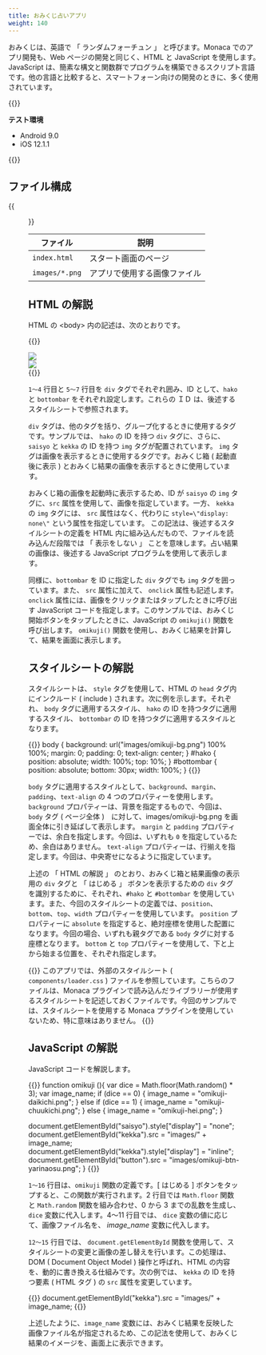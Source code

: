```yaml
---
title: おみくじ占いアプリ
weight: 140
---
```


おみくじは、英語で 「 ランダムフォーチュン 」 と呼びます。Monaca
でのアプリ開発も、Web ページの開発と同じく、HTML と JavaScript
を使用します。JavaScript
は、簡素な構文と関数群でプログラムを構築できるスクリプト言語です。他の言語と比較すると、スマートフォーン向けの開発のときに、多く使用されています。

{{<import pid="5c1ac173e7888547697f60aa" title="Omikuji Fortune Telling App">}}

**テスト環境**

- Android 9.0
- iOS 12.1.1

{{<iframeApp src="https://monaca.github.io/project-templates/23-omikuji/www/index.html">}}

## ファイル構成                                           

{{<figure src="/images/sampleapp/omikuji/1.png">}}                                

ファイル | 説明
--------------|-----------------------------------
`index.html` | スタート画面のページ           
`images/*.png` | アプリで使用する画像ファイル   

HTML の解説
-----------

HTML の &lt;body&gt; 内の記述は、次のとおりです。

{{<highlight html>}}
<div id="hako">
    <img id="saisyo" src="images/omikuji-box.png" />
    <img id="kekka" style="display : none;"/>
</div>
<div id="bottombar">
    <img id="button" src="images/omikuji-btn-hajimeru.png" onclick="omikuji()">
</div>
{{</highlight>}}

`1～4` 行目と `5～7` 行目を `div` タグでそれぞれ囲み、ID として、`hako` と
`bottombar` をそれぞれ設定します。これらの ＩＤ
は、後述するスタイルシートで参照されます。

`div`
タグは、他のタグを括り、グループ化するときに使用するタグです。サンプルでは、
`hako` の ID を持つ `div` タグに、さらに、 `saisyo` と `kekka` の ID
を持つ `img` タグが配置されています。 `img`
タグは画像を表示するときに使用するタグです。おみくじ箱 ( 起動直後に表示
) とおみくじ結果の画像を表示するときに使用しています。

おみくじ箱の画像を起動時に表示するため、ID が `saisyo` の `img`
タグに、`src` 属性を使用して、画像を指定しています。一方、 `kekka` の
`img` タグには、 `src` 属性はなく、代わりに `style=\"display: none\"`
という属性を指定しています。 この記法は、後述するスタイルシートの定義を
HTML 内に組み込んだもので、ファイルを読み込んだ段階では 「 表示をしない
」 ことを意味します。占い結果の画像は、後述する JavaScript
プログラムを使用して表示します。

同様に、`bottombar` を ID に指定した `div` タグでも `img`
タグを囲っています。また、 `src` 属性に加えて、 `onclick`
属性も記述します。 `onclick`
属性には、画像をクリックまたはタップしたときに呼び出す JavaScript
コードを指定します。このサンプルでは、おみくじ開始ボタンをタップしたときに、JavaScript
の `omikuji()` 関数を呼び出します。 `omikuji()`
関数を使用し、おみくじ結果を計算して、結果を画面に表示します。

スタイルシートの解説
--------------------

スタイルシートは、 `style` タグを使用して、HTML の `head`
タグ内にインクルード ( include ) されます。次に例を示します。それぞれ、
`body` タグに適用するスタイル、 `hako` の ID
を持つタグに適用するスタイル、 `bottombar` の ID
を持つタグに適用するスタイルとなります。

{{<highlight css>}}
body {
    background: url("images/omikuji-bg.png") 100% 100%;
    margin: 0;
    padding: 0;
    text-align: center;
}
#hako {
    position: absolute;
    width: 100%;
    top: 10%;
}
#bottombar {
    position: absolute;
    bottom: 30px;
    width: 100%;
}
{{</highlight>}}

`body`
タグに適用するスタイルとして、`background`、`margin`、`padding`、`text-align`
の 4 つのプロパティーを使用します。 `background`
プロパティーは、背景を指定するもので、今回は、 `body` タグ ( ページ全体
)　に対して、images/omikuji-bg.png を画面全体に引き延ばして表示します。
`margin` と `padding`
プロパティーでは、余白を指定します。今回は、いずれも `0`
を指定しているため、余白はありません。 `text-align`
プロパティーは、行揃えを指定します。今回は、中央寄せになるように指定しています。

上述の 「 HTML の解説 」 のとおり、おみくじ箱と結果画像の表示用の `div`
タグと 「 はじめる 」 ボタンを表示するための `div`
タグを識別するために、それぞれ、`#hako` と `#bottombar`
を使用しています。また、今回のスタイルシートの定義では、`position`、`bottom`、`top`、`width`
プロパティーを使用しています。 `position` プロパティーに `absolute`
を指定すると、絶対座標を使用した配置になります。今回の場合、いずれも親タグである
`body` タグに対する座標となります。 `bottom` と `top`
プロパティーを使用して、下と上から始まる位置を、それぞれ指定します。

{{<note>}}
  このアプリでは、外部のスタイルシート (  <code>components/loader.css</code> ) ファイルを参照しています。こちらのファイルは、Monaca プラグインで読み込んだライブラリーが使用するスタイルシートを記述しておくファイルです。今回のサンプルでは、スタイルシートを使用する Monaca プラグインを使用していないため、特に意味はありません。
{{</note>}}

JavaScript の解説
-----------------

JavaScript コードを解説します。

{{<highlight javascript>}}
function omikuji (){
  var dice = Math.floor(Math.random() * 3);
  var image_name;
  if (dice == 0) {
      image_name = "omikuji-daikichi.png";
  } else if  (dice == 1) {
      image_name = "omikuji-chuukichi.png";
  } else {
      image_name = "omikuji-hei.png";
  }

  document.getElementById("saisyo").style["display"] = "none";
  document.getElementById("kekka").src = "images/" + image_name;
  document.getElementById("kekka").style["display"] = "inline";
  document.getElementById("button").src = "images/omikuji-btn-yarinaosu.png";
}
{{</highlight>}}

`1～16` 行目は、`omikuji` 関数の定義です。\[ はじめる \]
ボタンをタップすると、この関数が実行されます。2 行目では `Math.floor`
関数と `Math.random` 関数を組み合わせ、0 から 3 までの乱数を生成し、
`dice` 変数に代入します。4～11 行目では、 `dice`
変数の値に応じて、画像ファイル名を、 *image\_name* 変数に代入します。

`12～15` 行目では、 `document.getElementById`
関数を使用して、スタイルシートの変更と画像の差し替えを行います。この処理は、DOM
( Document Object Model ) 操作と呼ばれ、HTML
の内容を、動的に書き換える仕組みです。次の例では、 `kekka` の ID
を持つ要素 ( HTML タグ ) の `src` 属性を変更しています。

{{<highlight javascript>}}
document.getElementById("kekka").src = "images/" + image_name;
{{</highlight>}}

上述したように、`image_name`
変数には、おみくじ結果を反映した画像ファイル名が指定されるため、この記法を使用して、おみくじ結果のイメージを、画面上に表示できます。
